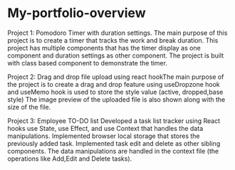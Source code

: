 # My-portfolio-overview
Project 1: Pomodoro Timer with duration settings.
The main purpose of this project is to create a timer that tracks the work and break duration. This project has multiple components that has the timer display as one component and duration settings as other component.
The project is built with class based component to demonstrate the timer.

Project 2: 
Drag and drop file upload using react hookThe main purpose of the project is to create a drag and drop feature using useDropzone hook and 
useMemo hook is used to store the style value (active, dropped,base style)
The image preview of the uploaded file is also shown along with the size of the file.

Project 3: Employee TO-DO list 
Developed a task list tracker using React hooks use State, use Effect, and use Context that handles the data manipulations.
Implemented browser local storage that stores the previously added task. Implemented task edit and delete as other sibling components.
The data manipulations are handled in the context file (the operations like Add,Edit and Delete tasks).


